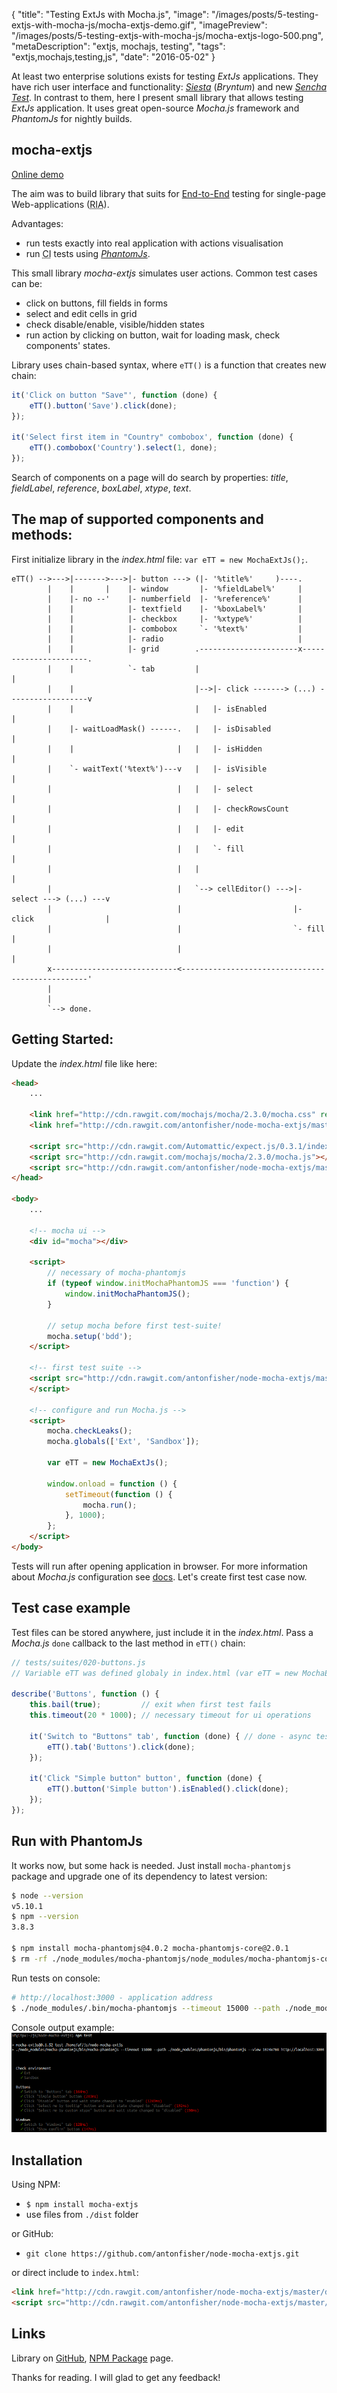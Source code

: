 {
    "title": "Testing ExtJs with Mocha.js",
    "image": "/images/posts/5-testing-extjs-with-mocha-js/mocha-extjs-demo.gif",
    "imagePreview": "/images/posts/5-testing-extjs-with-mocha-js/mocha-extjs-logo-500.png",
    "metaDescription": "extjs, mochajs, testing",
    "tags": "extjs,mochajs,testing,js",
    "date": "2016-05-02"
}

<!-- preview -->

At least two enterprise solutions exists for testing _ExtJs_ applications.
They have rich user interface and functionality:
_[Siesta](http://www.bryntum.com/products/siesta/)_ (_Bryntum_)
and new _[Sencha Test](https://www.sencha.com/products/test/)_.
In contrast to them, here I present small library that allows testing _ExtJs_ application.
It uses great open-source _Mocha.js_ framework and _PhantomJs_ for nightly builds.

<!-- /preview -->


## mocha-extjs

[Online demo](/demo/mocha-extjs/)

The aim was to build library that suits for
[End-to-End](https://www.techopedia.com/definition/7035/end-to-end-test) testing for single-page Web-applications
(<abbr title="Rich Internet Application">RIA</abbr>).

Advantages:
- run tests exactly into real application with actions visualisation
- run <abbr title="Continuous Integration">CI</abbr> tests using _[PhantomJs](http://phantomjs.org/)_.

This small library _mocha-extjs_ simulates user actions.
Common test cases can be:
- click on buttons, fill fields in forms 
- select and edit cells in grid
- check disable/enable, visible/hidden states
- run action by clicking on button, wait for loading mask, check components' states.

Library uses chain-based syntax, where `eTT()` is a function that creates new chain:
```javascript
it('Click on button "Save"', function (done) {
    eTT().button('Save').click(done);
});

it('Select first item in "Country" combobox', function (done) {
    eTT().combobox('Country').select(1, done);
});
```

Search of components on a page will do search by properties:
_title_, _fieldLabel_, _reference_, _boxLabel_, _xtype_, _text_.

## The map of supported components and methods:

First initialize library in the _index.html_ file: `var eTT = new MochaExtJs();`.

```
eTT() -->--->|------->--->|- button ---> (|- '%title%'     )----.
        |    |       |    |- window       |- '%fieldLabel%'     |
        |    |- no --'    |- numberfield  |- '%reference%'      |
        |    |            |- textfield    |- '%boxLabel%'       |
        |    |            |- checkbox     |- '%xtype%'          |
        |    |            |- combobox     `- '%text%'           |
        |    |            |- radio                              |
        |    |            |- grid        .----------------------x----------------------.
        |    |            `- tab         |                                             |
        |    |                           |-->|- click -------> (...) ------------------v
        |    |                           |   |- isEnabled                              |
        |    |- waitLoadMask() ------.   |   |- isDisabled                             |
        |    |                       |   |   |- isHidden                               |
        |    `- waitText('%text%')---v   |   |- isVisible                              |
        |                            |   |   |- select                                 |
        |                            |   |   |- checkRowsCount                         |
        |                            |   |   |- edit                                   |
        |                            |   |   `- fill                                   |
        |                            |   |                                             |
        |                            |   `--> cellEditor() --->|- select ---> (...) ---v
        |                            |                         |- click                |
        |                            |                         `- fill                 |
        |                            |                                                 |
        x----------------------------<-------------------------------------------------'
        |
        |
        `--> done.
```

## Getting Started:

Update the _index.html_ file like here:

```html
<head>
    ...

    <link href="http://cdn.rawgit.com/mochajs/mocha/2.3.0/mocha.css" rel="stylesheet"/>
    <link href="http://cdn.rawgit.com/antonfisher/node-mocha-extjs/master/dist/mocha-extjs.css" rel="stylesheet"/>

    <script src="http://cdn.rawgit.com/Automattic/expect.js/0.3.1/index.js"></script>
    <script src="http://cdn.rawgit.com/mochajs/mocha/2.3.0/mocha.js"></script>
    <script src="http://cdn.rawgit.com/antonfisher/node-mocha-extjs/master/dist/mocha-extjs.js"></script>
</head>

<body>
    ...

    <!-- mocha ui -->
    <div id="mocha"></div>

    <script>
        // necessary of mocha-phantomjs
        if (typeof window.initMochaPhantomJS === 'function') {
            window.initMochaPhantomJS();
        }
        
        // setup mocha before first test-suite!
        mocha.setup('bdd');
    </script>
    
    <!-- first test suite -->
    <script src="http://cdn.rawgit.com/antonfisher/node-mocha-extjs/master/test/suites/010-environment.js">
    </script>

    <!-- configure and run Mocha.js -->
    <script>
        mocha.checkLeaks();
        mocha.globals(['Ext', 'Sandbox']);
    
        var eTT = new MochaExtJs();
    
        window.onload = function () {
            setTimeout(function () {
                mocha.run();
            }, 1000);
        };
    </script>
</body>
```
Tests will run after opening application in browser.
For more information about _Mocha.js_ configuration see [docs](http://mochajs.org).
Let's create first test case now.

## Test case example

Test files can be stored anywhere, just include it in the _index.html_.
Pass a _Mocha.js_ `done` callback to the last method in `eTT()` chain:

```javascript
// tests/suites/020-buttons.js
// Variable eTT was defined globaly in index.html (var eTT = new MochaExtJs())

describe('Buttons', function () {
    this.bail(true);         // exit when first test fails
    this.timeout(20 * 1000); // necessary timeout for ui operations

    it('Switch to "Buttons" tab', function (done) { // done - async tests callback
        eTT().tab('Buttons').click(done);
    });

    it('Click "Simple button" button', function (done) {
        eTT().button('Simple button').isEnabled().click(done);
    });
});
```

## Run with PhantomJs

It works now, but some hack is needed.
Just install `mocha-phantomjs` package and upgrade one of its dependency to latest version:

```bash
$ node --version
v5.10.1
$ npm --version
3.8.3

$ npm install mocha-phantomjs@4.0.2 mocha-phantomjs-core@2.0.1
$ rm -rf ./node_modules/mocha-phantomjs/node_modules/mocha-phantomjs-core
```

Run tests on console:

```bash
# http://localhost:3000 - application address
$ ./node_modules/.bin/mocha-phantomjs --timeout 15000 --path ./node_modules/.bin/phantomjs --view 1024x768 http://localhost:3000
```

Console output example:
![PhantomJs run example](/images/posts/5-testing-extjs-with-mocha-js/mocha-extjs-phantomjs.png)

## Installation

Using NPM:

- `$ npm install mocha-extjs`
- use files from `./dist` folder

or GitHub:

- `git clone https://github.com/antonfisher/node-mocha-extjs.git`

or direct include to `index.html`:

```html
<link href="http://cdn.rawgit.com/antonfisher/node-mocha-extjs/master/dist/mocha-extjs.css" rel="stylesheet"/>
<script src="http://cdn.rawgit.com/antonfisher/node-mocha-extjs/master/dist/mocha-extjs.js"></script>
```

## Links

Library on [GitHub](https://github.com/antonfisher/mocha-extjs),
[NPM Package](https://www.npmjs.com/package/mocha-extjs) page.



Thanks for reading. I will glad to get any feedback!
